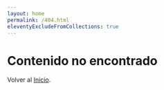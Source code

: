 ```yaml
---
layout: home
permalink: /404.html
eleventyExcludeFromCollections: true
---
```


# Contenido no encontrado

Volver al <a href="{{ '/' | url }}">Inicio</a>.
